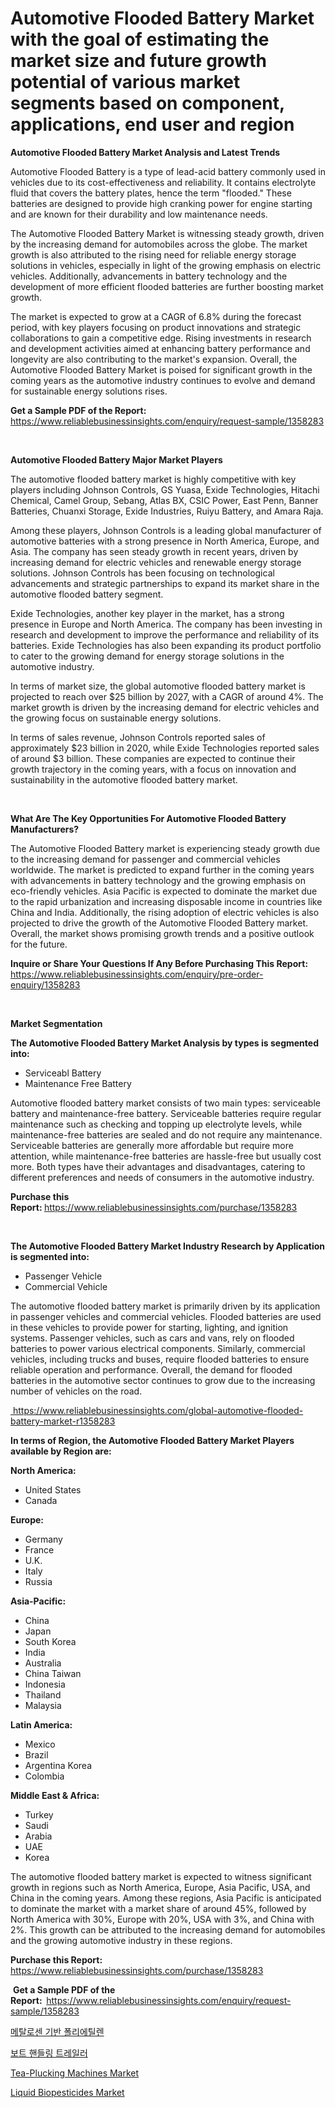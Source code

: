 <p><h1>Automotive Flooded Battery Market with the goal of estimating the market size and future growth potential of various market segments based on component, applications, end user and region</h1></p><p><strong>Automotive Flooded Battery Market Analysis and Latest Trends</strong></p>
<p><p>Automotive Flooded Battery is a type of lead-acid battery commonly used in vehicles due to its cost-effectiveness and reliability. It contains electrolyte fluid that covers the battery plates, hence the term "flooded." These batteries are designed to provide high cranking power for engine starting and are known for their durability and low maintenance needs.</p><p>The Automotive Flooded Battery Market is witnessing steady growth, driven by the increasing demand for automobiles across the globe. The market growth is also attributed to the rising need for reliable energy storage solutions in vehicles, especially in light of the growing emphasis on electric vehicles. Additionally, advancements in battery technology and the development of more efficient flooded batteries are further boosting market growth.</p><p>The market is expected to grow at a CAGR of 6.8% during the forecast period, with key players focusing on product innovations and strategic collaborations to gain a competitive edge. Rising investments in research and development activities aimed at enhancing battery performance and longevity are also contributing to the market's expansion. Overall, the Automotive Flooded Battery Market is poised for significant growth in the coming years as the automotive industry continues to evolve and demand for sustainable energy solutions rises.</p></p>
<p><strong>Get a Sample PDF of the Report:&nbsp;</strong> <a href="https://www.reliablebusinessinsights.com/enquiry/request-sample/1358283">https://www.reliablebusinessinsights.com/enquiry/request-sample/1358283</a></p>
<p>&nbsp;</p>
<p><strong>Automotive Flooded Battery Major Market Players</strong></p>
<p><p>The automotive flooded battery market is highly competitive with key players including Johnson Controls, GS Yuasa, Exide Technologies, Hitachi Chemical, Camel Group, Sebang, Atlas BX, CSIC Power, East Penn, Banner Batteries, Chuanxi Storage, Exide Industries, Ruiyu Battery, and Amara Raja.</p><p>Among these players, Johnson Controls is a leading global manufacturer of automotive batteries with a strong presence in North America, Europe, and Asia. The company has seen steady growth in recent years, driven by increasing demand for electric vehicles and renewable energy storage solutions. Johnson Controls has been focusing on technological advancements and strategic partnerships to expand its market share in the automotive flooded battery segment.</p><p>Exide Technologies, another key player in the market, has a strong presence in Europe and North America. The company has been investing in research and development to improve the performance and reliability of its batteries. Exide Technologies has also been expanding its product portfolio to cater to the growing demand for energy storage solutions in the automotive industry.</p><p>In terms of market size, the global automotive flooded battery market is projected to reach over $25 billion by 2027, with a CAGR of around 4%. The market growth is driven by the increasing demand for electric vehicles and the growing focus on sustainable energy solutions.</p><p>In terms of sales revenue, Johnson Controls reported sales of approximately $23 billion in 2020, while Exide Technologies reported sales of around $3 billion. These companies are expected to continue their growth trajectory in the coming years, with a focus on innovation and sustainability in the automotive flooded battery market.</p></p>
<p>&nbsp;</p>
<p><strong>What Are The Key Opportunities For Automotive Flooded Battery Manufacturers?</strong></p>
<p><p>The Automotive Flooded Battery market is experiencing steady growth due to the increasing demand for passenger and commercial vehicles worldwide. The market is predicted to expand further in the coming years with advancements in battery technology and the growing emphasis on eco-friendly vehicles. Asia Pacific is expected to dominate the market due to the rapid urbanization and increasing disposable income in countries like China and India. Additionally, the rising adoption of electric vehicles is also projected to drive the growth of the Automotive Flooded Battery market. Overall, the market shows promising growth trends and a positive outlook for the future.</p></p>
<p><strong>Inquire or Share Your Questions If Any Before Purchasing This Report:</strong> <a href="https://www.reliablebusinessinsights.com/enquiry/pre-order-enquiry/1358283">https://www.reliablebusinessinsights.com/enquiry/pre-order-enquiry/1358283</a></p>
<p>&nbsp;</p>
<p><strong>Market Segmentation</strong></p>
<p><strong>The Automotive Flooded Battery Market Analysis by types is segmented into:</strong></p>
<p><ul><li>Serviceabl Battery</li><li>Maintenance Free Battery</li></ul></p>
<p><p>Automotive flooded battery market consists of two main types: serviceable battery and maintenance-free battery. Serviceable batteries require regular maintenance such as checking and topping up electrolyte levels, while maintenance-free batteries are sealed and do not require any maintenance. Serviceable batteries are generally more affordable but require more attention, while maintenance-free batteries are hassle-free but usually cost more. Both types have their advantages and disadvantages, catering to different preferences and needs of consumers in the automotive industry.</p></p>
<p><strong>Purchase this Report:&nbsp;</strong><a href="https://www.reliablebusinessinsights.com/purchase/1358283">https://www.reliablebusinessinsights.com/purchase/1358283</a></p>
<p>&nbsp;</p>
<p><strong>The Automotive Flooded Battery Market Industry Research by Application is segmented into:</strong></p>
<p><ul><li>Passenger Vehicle</li><li>Commercial Vehicle</li></ul></p>
<p><p>The automotive flooded battery market is primarily driven by its application in passenger vehicles and commercial vehicles. Flooded batteries are used in these vehicles to provide power for starting, lighting, and ignition systems. Passenger vehicles, such as cars and vans, rely on flooded batteries to power various electrical components. Similarly, commercial vehicles, including trucks and buses, require flooded batteries to ensure reliable operation and performance. Overall, the demand for flooded batteries in the automotive sector continues to grow due to the increasing number of vehicles on the road.</p></p>
<p><a href="https://www.reliablebusinessinsights.com/global-automotive-flooded-battery-market-r1358283">&nbsp;https://www.reliablebusinessinsights.com/global-automotive-flooded-battery-market-r1358283</a></p>
<p><strong>In terms of Region, the Automotive Flooded Battery Market Players available by Region are:</strong></p>
<p>
    <p> <strong> North America: </strong>
        <ul>
            <li>United States</li>
            <li>Canada</li>
        </ul>
        </p> 
    <p> <strong> Europe: </strong>
        <ul>
            <li>Germany</li>
            <li>France</li>
            <li>U.K.</li>
            <li>Italy</li>
            <li>Russia</li>
        </ul>
        </p> 
    <p> <strong> Asia-Pacific: </strong>
        <ul>
            <li>China</li>
            <li>Japan</li>
            <li>South Korea</li>
            <li>India</li>
            <li>Australia</li>
            <li>China Taiwan</li>
            <li>Indonesia</li>
            <li>Thailand</li>
            <li>Malaysia</li>
        </ul>
        </p> 
    <p> <strong> Latin America: </strong>
        <ul>
            <li>Mexico</li>
            <li>Brazil</li>
            <li>Argentina Korea</li>
            <li>Colombia</li>
        </ul>
        </p> 
    <p> <strong> Middle East & Africa: </strong>
        <ul>
            <li>Turkey</li>
            <li>Saudi</li>
            <li>Arabia</li>
            <li>UAE</li>
            <li>Korea</li>
        </ul>
    </p>
    </p>
<p><p>The automotive flooded battery market is expected to witness significant growth in regions such as North America, Europe, Asia Pacific, USA, and China in the coming years. Among these regions, Asia Pacific is anticipated to dominate the market with a market share of around 45%, followed by North America with 30%, Europe with 20%, USA with 3%, and China with 2%. This growth can be attributed to the increasing demand for automobiles and the growing automotive industry in these regions.</p></p>
<p><strong>Purchase this Report: </strong><a href="https://www.reliablebusinessinsights.com/purchase/1358283">https://www.reliablebusinessinsights.com/purchase/1358283</a></p>
<p>&nbsp;<strong>Get a Sample PDF of the Report:&nbsp;&nbsp;</strong><a href="https://www.reliablebusinessinsights.com/enquiry/request-sample/1358283">https://www.reliablebusinessinsights.com/enquiry/request-sample/1358283</a></p>
<p><strong></strong></p>
<p><p><a href="https://github.com/solomonbode85/Market-Research-Report-List-1/blob/main/5348502114470.md">메탈로센 기반 폴리에틸렌</a></p><p><a href="https://github.com/PhilToryphy7876567/Market-Research-Report-List-2/blob/main/9207973114469.md">보트 핸들링 트레일러</a></p><p><a href="https://github.com/castoriffic/Market-Research-Report-List-5/blob/main/tea-plucking-machines-market.md">Tea-Plucking Machines Market</a></p><p><a href="https://github.com/yoshih12/Market-Research-Report-List-3/blob/main/liquid-biopesticides-market.md">Liquid Biopesticides Market</a></p></p>